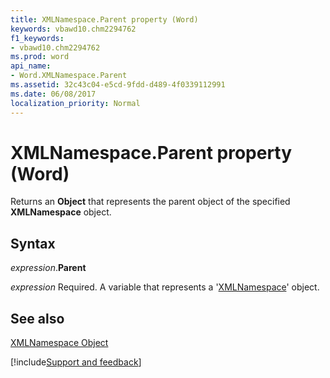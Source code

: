 ```yaml
---
title: XMLNamespace.Parent property (Word)
keywords: vbawd10.chm2294762
f1_keywords:
- vbawd10.chm2294762
ms.prod: word
api_name:
- Word.XMLNamespace.Parent
ms.assetid: 32c43c04-e5cd-9fdd-d489-4f0339112991
ms.date: 06/08/2017
localization_priority: Normal
---
```



# XMLNamespace.Parent property (Word)

Returns an  **Object** that represents the parent object of the specified **XMLNamespace** object.


## Syntax

_expression_.**Parent**

_expression_ Required. A variable that represents a '[XMLNamespace](Word.XMLNamespace.md)' object.


## See also


[XMLNamespace Object](Word.XMLNamespace.md)

[!include[Support and feedback](~/includes/feedback-boilerplate.md)]
